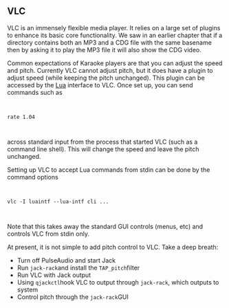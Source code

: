 
##  VLC 


VLC is an immensely flexible media player. It relies on a large set of plugins
      to enhance its basic core functionality. We saw in an earlier chapter that
      if a directory contains both an MP3 and a CDG file with the same basename
      then by asking it to play the MP3 file it will also show the CDG video.


Common expectations of Karaoke players are that you can adjust the speed and pitch.
      Currently VLC cannot adjust pitch, but it does have a plugin to adjust speed
      (while keeping the pitch unchanged). This plugin can be accessed by the [Lua](http://www.videolan.org/developers/vlc/share/lua/intf/cli.lua) interface to VLC. 
      Once set up, you can send commands such as

```

	
rate 1.04	  
	
      
```


across standard input from the process that started VLC (such as a
      command line shell). This will change the speed and leave the pitch
      unchanged.


Setting up VLC to accept Lua commands from stdin can be done by the command options

```

	
vlc -I luaintf --lua-intf cli ...
	
      
```


Note that this takes away the standard GUI controls (menus, etc) and 
      controls VLC from stdin only.


At present, it is not simple to add pitch control to VLC.
      Take a deep breath:

+ Turn off PulseAudio and start Jack
+ Run `jack-rack`and install the `TAP_pitch`filter
+ Run VLC with Jack output
+ Using `qjackctl`hook VLC to output through `jack-rack`, which outputs to system
+ Control pitch through the `jack-rack`GUI